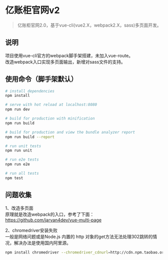 # 亿账柜官网v2

> 亿账柜官网2.0，基于vue-cli(vue2.X，webpack2.X，sass)多页面开发。

## 说明

项目使用vue-cli官方的webpack脚手架搭建，未加入vue-route。<br>
改造webpack入口实现多页面输出，新增对sass文件的支持。

## 使用命令（脚手架默认）

```bash
# install dependencies
npm install

# serve with hot reload at localhost:8080
npm run dev

# build for production with minification
npm run build

# build for production and view the bundle analyzer report
npm run build --report

# run unit tests
npm run unit

# run e2e tests
npm run e2e

# run all tests
npm test
```

## 问题收集

1、改造多页面<br>
原理就是改造webpack的入口，参考了下面：<br>
<https://github.com/jarvan4dev/vue-multi-page>

2、chromedriver安装失败<br>
一般是网络问题或是Node.js 内置的 http 对象的get方法无法处理302跳转的情况，解决办法是使用国内阿里源。<br>

```bash
npm install chromedriver --chromedriver_cdnurl=http://cdn.npm.taobao.org/dist/chromedriver
```
